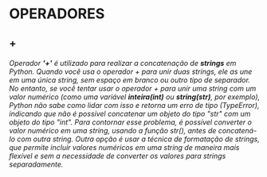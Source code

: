 # OPERADORES

## +

###### Operador **'+'** é utilizado para realizar a concatenação de **strings** em Python. Quando você usa o operador + para unir duas strings, ele as une em uma única string, sem espaço em branco ou outro tipo de separador. No entanto, se você tentar usar o operador + para unir uma string com um valor numérico (como uma variável **inteira(int)**  ou **string(str)**, por exemplo), Python não sabe como lidar com isso e retorna um erro de tipo (TypeError), indicando que não é possível concatenar um objeto do tipo "str" com um objeto do tipo "int". Para contornar esse problema, é possível converter o valor numérico em uma string, usando a função str(), antes de concatená-lo com outra string. Outra opção é usar a técnica de formatação de strings, que permite incluir valores numéricos em uma string de maneira mais flexível e sem a necessidade de converter os valores para strings separadamente.
